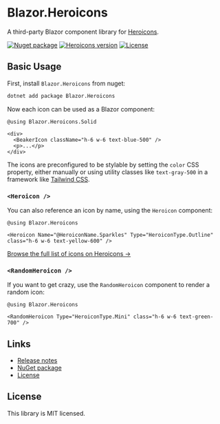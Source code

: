 # Blazor.Heroicons

A third-party Blazor component library for [Heroicons](https://heroicons.com).

[![Nuget package](https://img.shields.io/nuget/v/Blazor.Heroicons?style=flat-square&logo=nuget)](https://www.nuget.org/packages/Blazor.Heroicons)
[![Heroicons version](https://img.shields.io/badge/heroicons-v2.0.15-informational?style=flat-square)](https://github.com/tailwindlabs/heroicons/releases/tag/v2.0.15)
[![License](https://img.shields.io/github/license/tmcknight/Blazor.Heroicons?style=flat-square)](LICENSE)

## Basic Usage

First, install `Blazor.Heroicons` from nuget:

```sh
dotnet add package Blazor.Heroicons
```

Now each icon can be used as a Blazor component:

```razor
@using Blazor.Heroicons.Solid

<div>
  <BeakerIcon className="h-6 w-6 text-blue-500" />
  <p>...</p>
</div>
```

The icons are preconfigured to be stylable by setting the `color` CSS property, either manually or using utility classes like `text-gray-500` in a framework like [Tailwind CSS](https://tailwindcss.com/).

### `<Heroicon />`

You can also reference an icon by name, using the `Heroicon` component:

```razor
@using Blazor.Heroicons

<Heroicon Name="@HeroiconName.Sparkles" Type="HeroiconType.Outline" class="h-6 w-6 text-yellow-600" />
```

[Browse the full list of icons on Heroicons &rarr;](https://heroicons.com)

### `<RandomHeroicon />`

If you want to get crazy, use the `RandomHeroicon` component to render a random icon:

```razor
@using Blazor.Heroicons

<RandomHeroicon Type="HeroiconType.Mini" class="h-6 w-6 text-green-700" />
```

## Links

- [Release notes](https://github.com/tmcknight/Blazor.Heroicons/releases)
- [NuGet package](https://www.nuget.org/packages/Blazor.Heroicons)
- [License](https://github.com/tmcknight/Blazor.Heroicons/blob/main/LICENSE)

## License

This library is MIT licensed.

